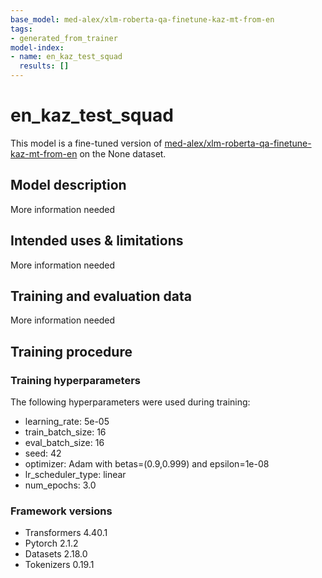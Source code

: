 ```yaml
---
base_model: med-alex/xlm-roberta-qa-finetune-kaz-mt-from-en
tags:
- generated_from_trainer
model-index:
- name: en_kaz_test_squad
  results: []
---
```


<!-- This model card has been generated automatically according to the information the Trainer had access to. You
should probably proofread and complete it, then remove this comment. -->

# en_kaz_test_squad

This model is a fine-tuned version of [med-alex/xlm-roberta-qa-finetune-kaz-mt-from-en](https://huggingface.co/med-alex/xlm-roberta-qa-finetune-kaz-mt-from-en) on the None dataset.

## Model description

More information needed

## Intended uses & limitations

More information needed

## Training and evaluation data

More information needed

## Training procedure

### Training hyperparameters

The following hyperparameters were used during training:
- learning_rate: 5e-05
- train_batch_size: 16
- eval_batch_size: 16
- seed: 42
- optimizer: Adam with betas=(0.9,0.999) and epsilon=1e-08
- lr_scheduler_type: linear
- num_epochs: 3.0

### Framework versions

- Transformers 4.40.1
- Pytorch 2.1.2
- Datasets 2.18.0
- Tokenizers 0.19.1
